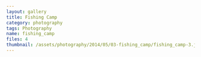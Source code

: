 ```yaml
---
layout: gallery
title: Fishing Camp
category: photography
tags: Photography
name: fishing_camp
files: 4
thumbnail: /assets/photography/2014/05/03-fishing_camp/fishing_camp-3.jpg
---
```

